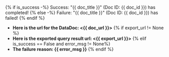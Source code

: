 {% if is_success -%}
Success: "{{ doc_title }}" (Doc ID: {{ doc_id }}) has completed!
{% else -%}
Failure: "{{ doc_title }}" (Doc ID: {{ doc_id }}) has failed!
{% endif %}

* **Here is the url for the DataDoc: <{{ doc_url }}>**
{% if export_url != None %}
* **Here is the exported query result url: <{{ export_url }}>**
{% elif is_success == False and error_msg != None%}
* **The failure reason: {{ error_msg }}**
{% endif %}

